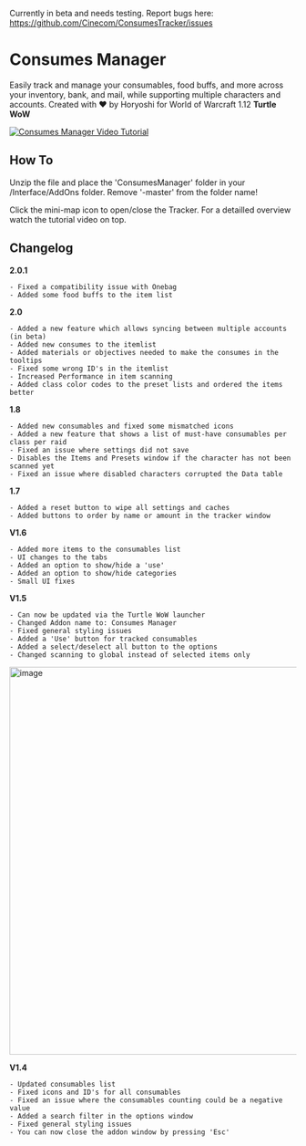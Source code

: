 Currently in beta and needs testing. Report bugs here: https://github.com/Cinecom/ConsumesTracker/issues

# Consumes Manager
Easily track and manage your consumables, food buffs, and more across your inventory, bank, and mail, while supporting multiple characters and accounts.
Created with ♥ by Horyoshi for World of Warcraft 1.12 **Turtle WoW**

[![Consumes Manager Video Tutorial](https://i.ibb.co/Dfkc7VK/Consumes-Manager-video.jpg)](https://www.youtube.com/watch?v=GMo-7vIHxl0)

## How To

Unzip the file and place the 'ConsumesManager' folder in your /Interface/AddOns folder. Remove '-master' from the folder name!

Click the mini-map icon to open/close the Tracker. For a detailled overview watch the tutorial video on top.

## Changelog
**2.0.1**
```
- Fixed a compatibility issue with Onebag
- Added some food buffs to the item list
```

**2.0**
```
- Added a new feature which allows syncing between multiple accounts (in beta)
- Added new consumes to the itemlist
- Added materials or objectives needed to make the consumes in the tooltips
- Fixed some wrong ID's in the itemlist
- Increased Performance in item scanning
- Added class color codes to the preset lists and ordered the items better
```

**1.8**
```
- Added new consumables and fixed some mismatched icons
- Added a new feature that shows a list of must-have consumables per class per raid
- Fixed an issue where settings did not save
- Disables the Items and Presets window if the character has not been scanned yet
- Fixed an issue where disabled characters corrupted the Data table
```

**1.7**
```
- Added a reset button to wipe all settings and caches
- Added buttons to order by name or amount in the tracker window
```

**V1.6**
```
- Added more items to the consumables list
- UI changes to the tabs
- Added an option to show/hide a 'use'
- Added an option to show/hide categories
- Small UI fixes
```


**V1.5**
```
- Can now be updated via the Turtle WoW launcher
- Changed Addon name to: Consumes Manager
- Fixed general styling issues
- Added a 'Use' button for tracked consumables
- Added a select/deselect all button to the options
- Changed scanning to global instead of selected items only
```

<img width="680" alt="image" src="https://github.com/user-attachments/assets/07fbaeb2-fb67-463f-a743-a28db6d82adc">

**V1.4**
```
- Updated consumables list
- Fixed icons and ID's for all consumables
- Fixed an issue where the consumables counting could be a negative value
- Added a search filter in the options window
- Fixed general styling issues
- You can now close the addon window by pressing 'Esc'
```
